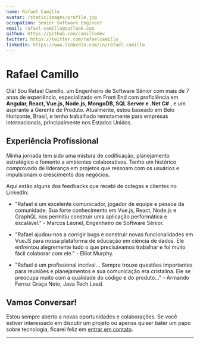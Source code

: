 ```yaml
---
name: Rafael Camillo
avatar: /static/images/profile.jpg
occupation: Senior Software Engineer
email: rafael-camillo@outlook.com
github: https://github.com/camillodev
twitter: https://twitter.com/rafaelcamillo_
linkedin: https://www.linkedin.com/in/rafael-camillo
---
```


# Rafael Camillo

Olá! Sou Rafael Camillo, um Engenheiro de Software Sênior com mais de 7 anos de experiência, especializado em Front End com proficiência em **Angular, React, Vue.js, Node.js, MongoDB, SQL Server e .Net C#**
, e um aspirante a Gerente de Produto. Atualmente, estou baseado em Belo Horizonte, Brasil, e tenho trabalhado remotamente para empresas internacionais, principalmente nos Estados Unidos.

## Experiência Profissional

Minha jornada tem sido uma mistura de codificação, planejamento estratégico e fomento a ambientes colaborativos. Tenho um histórico comprovado de liderança em projetos que ressoam com os usuários e impulsionam o crescimento dos negócios.

Aqui estão alguns dos feedbacks que recebi de colegas e clientes no LinkedIn:

- "Rafael é um excelente comunicador, jogador de equipe e pessoa da comunidade. Sua forte conhecimento em Vue.js, React, Node.js e GraphQL nos permitiu construir uma aplicação performática e escalável." - Marcos Leonel, Engenheiro de Software Sênior.

- "Rafael ajudou-nos a corrigir bugs e construir novas funcionalidades em VueJS para nossa plataforma de educação em ciência de dados. Ele enfrentou alegremente tudo o que precisávamos trabalhar e foi muito fácil colaborar com ele." - Elliot Murphy.

- "Rafael é um profissional incrível... Sempre trouxe questões importantes para reuniões e planejamentos e sua comunicação era cristalina. Ele se preocupa muito com a qualidade do código e do produto..." - Armando Ferraz Graça Neto, Java Tech Lead.

## Vamos Conversar!

Estou sempre aberto a novas oportunidades e colaborações. Se você estiver interessado em discutir um projeto ou apenas quiser bater um papo sobre tecnologia, ficarei feliz em [entrar em contato](mailto:rafael-camillo@outlook.com).

---
